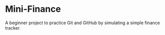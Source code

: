 # Mini-Finance
A beginner project to practice Git and GitHub by simulating a simple finance tracker.
